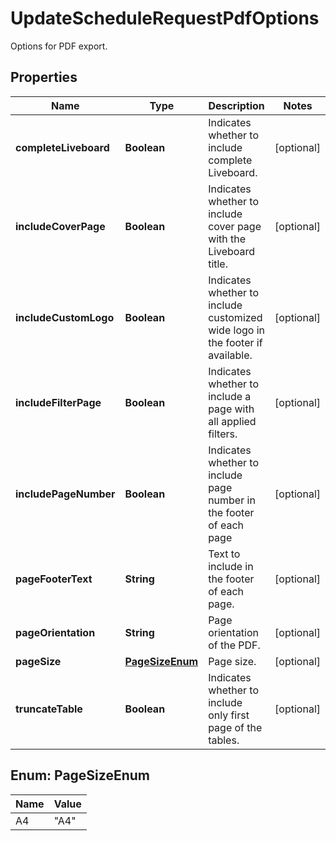 

# UpdateScheduleRequestPdfOptions

Options for PDF export.

## Properties

| Name | Type | Description | Notes |
|------------ | ------------- | ------------- | -------------|
|**completeLiveboard** | **Boolean** | Indicates whether to include complete Liveboard. |  [optional] |
|**includeCoverPage** | **Boolean** | Indicates whether to include cover page with the Liveboard title. |  [optional] |
|**includeCustomLogo** | **Boolean** | Indicates whether to include customized wide logo in the footer if available. |  [optional] |
|**includeFilterPage** | **Boolean** | Indicates whether to include a page with all applied filters. |  [optional] |
|**includePageNumber** | **Boolean** | Indicates whether to include page number in the footer of each page |  [optional] |
|**pageFooterText** | **String** | Text to include in the footer of each page. |  [optional] |
|**pageOrientation** | **String** | Page orientation of the PDF. |  [optional] |
|**pageSize** | [**PageSizeEnum**](#PageSizeEnum) | Page size. |  [optional] |
|**truncateTable** | **Boolean** | Indicates whether to include only first page of the tables. |  [optional] |



## Enum: PageSizeEnum

| Name | Value |
|---- | -----|
| A4 | &quot;A4&quot; |



